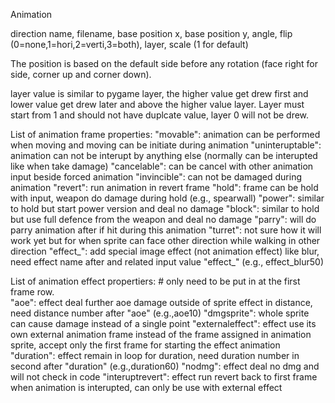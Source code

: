 Animation

direction name, filename, base position x, base position y, angle, flip (0=none,1=hori,2=verti,3=both), layer, scale (1 for default)

The position is based on the default side before any rotation (face right for side, corner up and corner down).

layer value is similar to pygame layer, the higher value get drew first and lower value get drew later and above the higher value layer. Layer must start from 1 and should not have duplcate value, layer 0 will not be drew.

List of animation frame properties:
"movable": animation can be performed when moving and moving can be initiate during animation
"uninteruptable": animation can not be interupt by anything else (normally can be interupted like when take damage)
"cancelable": can be cancel with other animation input beside forced animation
"invincible": can not be damaged during animation
"revert": run animation in revert frame
"hold": frame can be hold with input, weapon do damage during hold (e.g., spearwall)
"power": similar to hold but start power version and deal no damage
"block": similar to hold but use full defence from the weapon and deal no damage
"parry": will do parry animation after if hit during this animation
"turret": not sure how it will work yet but for when sprite can face other direction while walking in other direction 
"effect_": add special image effect (not animation effect) like blur, need effect name after and related input value "effect_" (e.g., effect_blur50)

List of animation effect propertiers:  # only need to be put in at the first frame row.  
"aoe": effect deal further aoe damage outside of sprite effect in distance, need distance number after "aoe" (e.g.,aoe10)
"dmgsprite": whole sprite can cause damage instead of a single point
"externaleffect": effect use its own external animation frame instead of the frame assigned in animation sprite, accept only the first frame for starting the effect animation 
"duration": effect remain in loop for duration, need duration number in second after "duration" (e.g.,duration60)
"nodmg": effect deal no dmg and will not check in code
"interuptrevert": effect run revert back to first frame when animation is interupted, can only be use with external effect